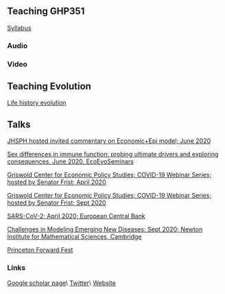 

## Teaching GHP351

[Syllabus](http://cjelandm.github.io/GHP351-Syllabus.pdf)

### Audio 

### Video 

## Teaching Evolution

[Life history evolution]()

## Talks

[JHSPH hosted invited commentary on Economic+Epi model; June 2020](https://urldefense.com/v3/__https://jh.zoom.us/rec/share/44tPNLzb8EJJZJX01V2EVrcYGtXDeaa81CUY-fsFzx4hShp1z0-H6NQ-HY5jADQ1__;!!Dq0X2DkFhyF93HkjWTBQKhk!FQIomnUYqPr_sB9G-JHpZCseNw2jqApvpMT-DfA-TLYlYgM7uVyuXsf5dG9IxzEyI4kg9Q$)

[Sex differences in immune function: probing ultimate drivers and exploring consequences. June 2020. EcoEvoSeminars](https://youtu.be/ShpRKiaF-hc)

[Griswold Center for Economic Policy Studies; COVID-19 Webinar Series; hosted by Senator Frist; April 2020 ](https://www.youtube.com/watch?v=wHz6KS-IT3c)

[Griswold Center for Economic Policy Studies; COVID-19 Webinar Series; hosted by Senator Frist; Sept 2020](https://gceps.princeton.edu/covid2/)

[SARS-CoV-2; April 2020; European Central Bank](https://www.youtube.com/watch?v=681eOXI-UgY)

[Challenges in Modeling Emerging New Diseases; Sept 2020; Newton Institute for Mathematical Sciences, Cambridge](http://www.newton.ac.uk/seminar/20200911154516151)

[Princeton Forward Fest](https://forwardthinking.princeton.edu/festival)

### Links
[Google scholar page](https://scholar.google.com/citations?user=tt1oyyEAAAAJ&hl=en&oi=ao)\\
[Twitter](https://twitter.com/cjemetcalf?lang=en)\\
[Website](https://metcalflab.princeton.edu/)

